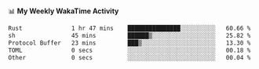 <!--
**stamp711/stamp711** is a ✨ _special_ ✨ repository because its `README.md` (this file) appears on your GitHub profile.

Here are some ideas to get you started:

- 🔭 I’m currently working on ...
- 🌱 I’m currently learning ...
- 👯 I’m looking to collaborate on ...
- 🤔 I’m looking for help with ...
- 💬 Ask me about ...
- 📫 How to reach me: ...
- 😄 Pronouns: ...
- ⚡ Fun fact: ...
-->

📊 **My Weekly WakaTime Activity**

<!--START_SECTION:waka-->

```txt
Rust              1 hr 47 mins    ███████████████░░░░░░░░░░   60.66 %
sh                45 mins         ██████▒░░░░░░░░░░░░░░░░░░   25.82 %
Protocol Buffer   23 mins         ███▒░░░░░░░░░░░░░░░░░░░░░   13.30 %
TOML              0 secs          ░░░░░░░░░░░░░░░░░░░░░░░░░   00.18 %
Other             0 secs          ░░░░░░░░░░░░░░░░░░░░░░░░░   00.04 %
```

<!--END_SECTION:waka-->

